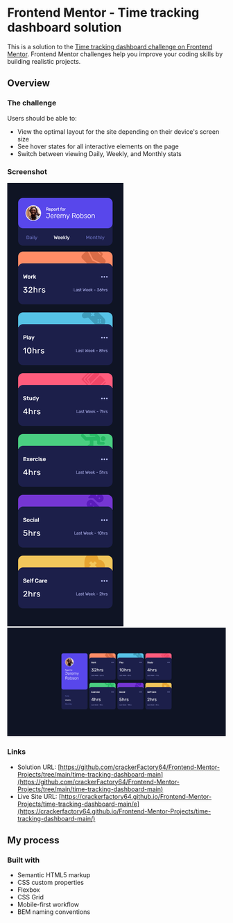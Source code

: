 # Frontend Mentor - Time tracking dashboard solution

This is a solution to the [Time tracking dashboard challenge on Frontend Mentor](https://www.frontendmentor.io/challenges/time-tracking-dashboard-UIQ7167Jw). Frontend Mentor challenges help you improve your coding skills by building realistic projects.

## Overview

### The challenge

Users should be able to:

- View the optimal layout for the site depending on their device's screen size
- See hover states for all interactive elements on the page
- Switch between viewing Daily, Weekly, and Monthly stats

### Screenshot

![](./mobile.png)
![](./desktop.png)

### Links

- Solution URL: [https://github.com/crackerFactory64/Frontend-Mentor-Projects/tree/main/time-tracking-dashboard-main](https://github.com/crackerFactory64/Frontend-Mentor-Projects/tree/main/time-tracking-dashboard-main)
- Live Site URL: [https://crackerfactory64.github.io/Frontend-Mentor-Projects/time-tracking-dashboard-main/e](https://crackerfactory64.github.io/Frontend-Mentor-Projects/time-tracking-dashboard-main/)

## My process

### Built with

- Semantic HTML5 markup
- CSS custom properties
- Flexbox
- CSS Grid
- Mobile-first workflow
- BEM naming conventions
